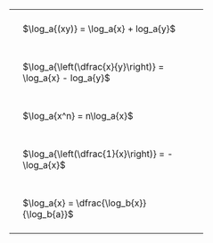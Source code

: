 ---
---

#  
<br>
<style type="text/css">
#T_a4d18 th.col_heading {
  text-align: left;
  font-size: 1em;
}
#T_a4d18 td {
  text-align: left;
  font-size: 1em;
  padding: 1.5em;
}
#T_a4d18_row0_col0, #T_a4d18_row1_col0, #T_a4d18_row2_col0, #T_a4d18_row3_col0, #T_a4d18_row4_col0 {
  width: 300px;
  white-space: pre-wrap;
}
</style>
<table id="T_a4d18">
  <thead>
  </thead>
  <tbody>
    <tr>
      <td id="T_a4d18_row0_col0" class="data row0 col0" >$\log_a{(xy)} = \log_a{x} + log_a{y}$</td>
    </tr>
    <tr>
      <td id="T_a4d18_row1_col0" class="data row1 col0" >$\log_a{\left(\dfrac{x}{y}\right)} = \log_a{x} - log_a{y}$</td>
    </tr>
    <tr>
      <td id="T_a4d18_row2_col0" class="data row2 col0" >$\log_a{x^n} = n\log_a{x}$</td>
    </tr>
    <tr>
      <td id="T_a4d18_row3_col0" class="data row3 col0" >$\log_a{\left(\dfrac{1}{x}\right)} = -\log_a{x}$</td>
    </tr>
    <tr>
      <td id="T_a4d18_row4_col0" class="data row4 col0" >$\log_a{x} = \dfrac{\log_b{x}}{\log_b{a}}$</td>
    </tr>
  </tbody>
</table>
